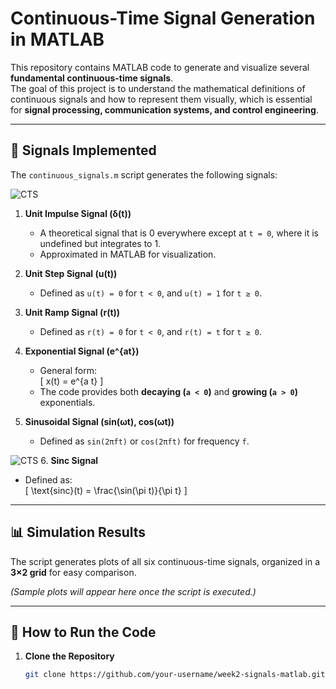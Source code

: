 # Continuous-Time Signal Generation in MATLAB

This repository contains MATLAB code to generate and visualize several **fundamental continuous-time signals**.  
The goal of this project is to understand the mathematical definitions of continuous signals and how to represent them visually, which is essential for **signal processing, communication systems, and control engineering**.

---

## 📌 Signals Implemented

The `continuous_signals.m` script generates the following signals:


![CTS](./images/CTS_1)
1. **Unit Impulse Signal (δ(t))**  
   - A theoretical signal that is 0 everywhere except at `t = 0`, where it is undefined but integrates to 1.  
   - Approximated in MATLAB for visualization.  

2. **Unit Step Signal (u(t))**  
   - Defined as `u(t) = 0` for `t < 0`, and `u(t) = 1` for `t ≥ 0`.  

3. **Unit Ramp Signal (r(t))**  
   - Defined as `r(t) = 0` for `t < 0`, and `r(t) = t` for `t ≥ 0`.  

4. **Exponential Signal (e^{at})**  
   - General form:  
     \[
     x(t) = e^{a t}
     \]  
   - The code provides both **decaying (`a < 0`)** and **growing (`a > 0`)** exponentials.  

5. **Sinusoidal Signal (sin(ωt), cos(ωt))**  
   - Defined as `sin(2πft)` or `cos(2πft)` for frequency `f`.  


![CTS](./images/CTS_2)
6. **Sinc Signal**  
   - Defined as:  
     \[
     \text{sinc}(t) = \frac{\sin(\pi t)}{\pi t}
     \]  

---

## 📊 Simulation Results

The script generates plots of all six continuous-time signals, organized in a **3×2 grid** for easy comparison.  

*(Sample plots will appear here once the script is executed.)*  

---

## 🚀 How to Run the Code

1. **Clone the Repository**
   ```bash
   git clone https://github.com/your-username/week2-signals-matlab.git
